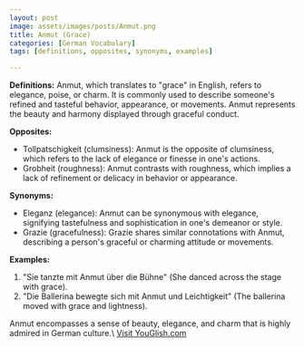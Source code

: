 ```yaml
---
layout: post
image: assets/images/posts/Anmut.png
title: Anmut (Grace)
categories: [German Vocabulary]
tags: [definitions, opposites, synonyms, examples]

---
```


**Definitions:**
Anmut, which translates to "grace" in English, refers to elegance, poise, or charm. It is commonly used to describe someone's refined and tasteful behavior, appearance, or movements. Anmut represents the beauty and harmony displayed through graceful conduct.

**Opposites:**
- Tollpatschigkeit (clumsiness): Anmut is the opposite of clumsiness, which refers to the lack of elegance or finesse in one's actions.
- Grobheit (roughness): Anmut contrasts with roughness, which implies a lack of refinement or delicacy in behavior or appearance.

**Synonyms:**
- Eleganz (elegance): Anmut can be synonymous with elegance, signifying tastefulness and sophistication in one's demeanor or style.
- Grazie (gracefulness): Grazie shares similar connotations with Anmut, describing a person's graceful or charming attitude or movements.

**Examples:**
1. "Sie tanzte mit Anmut über die Bühne" (She danced across the stage with grace).
2. "Die Ballerina bewegte sich mit Anmut und Leichtigkeit" (The ballerina moved with grace and lightness).

Anmut encompasses a sense of beauty, elegance, and charm that is highly admired in German culture.\ <a id="yg-widget-0" class="youglish-widget" data-query="Anmut" data-lang="german" data-components="8412" data-auto-start="0" data-bkg-color="theme_light" data-title="How%20to%20pronounce%20Anmut%20in%20German"  rel="nofollow" href="https://youglish.com">Visit YouGlish.com</a><script async src="https://youglish.com/public/emb/widget.js" charset="utf-8"></script>